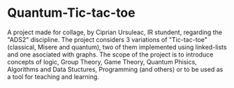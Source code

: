 # Quantum-Tic-tac-toe
A project made for collage, by Ciprian Ursuleac, IR stundent, regarding the "ADS2" discipline.
The project considers 3 variations of "Tic-tac-toe" (classical, Misere and quantum), two of them implemented using linked-lists and one asociated with graphs.
The scope of the project is to introduce concepts of logic, Group Theory, Game Theory, Quantum Phisics, Algorithms and Data Stuctures, Programming (and others) or to be used as a tool for teaching and learning. 
